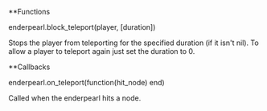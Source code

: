 **Functions

enderpearl.block_teleport(player, [duration])

Stops the player from teleporting for the specified duration
(if it isn't nil). To allow a player to teleport again just set
the duration to 0.

**Callbacks

enderpearl.on_teleport(function(hit_node) end)

Called when the enderpearl hits a node.
